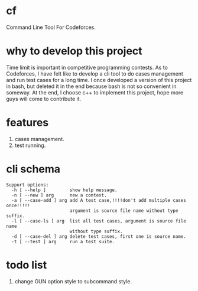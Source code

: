 # cf
Command Line Tool For Codeforces.

# why to develop this project 
Time limit is important in competitive programming contests. 
As to Codeforces, I have felt like to develop a cli tool to do cases management and run test cases for a long time.
I once developed a version of this project in bash, but deleted it in the end because bash is not so convenient in someway.
At the end, I choose c++ to implement this project, hope more guys will come to contribute it. 

# features 
1. cases management.
2. test running.

# cli schema 
```
Support options:
  -h [ --help ]         show help message.
  -n [ --new ] arg      new a contest.
  -a [ --case-add ] arg add A test case,!!!!don't add multiple cases once!!!!!
                        argument is source file name without type suffix.
  -l [ --case-ls ] arg  list all test cases, argument is source file name
                        without type suffix.
  -d [ --case-del ] arg delete test cases, first one is source name.
  -t [ --test ] arg     run a test suite.
```

# todo list
1. change GUN option style to subcommand style.
